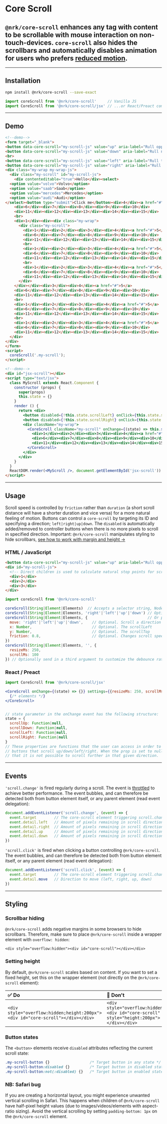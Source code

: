# Core Scroll

## `@nrk/core-scroll` enhances any tag with content to be scrollable with mouse interaction on non-touch-devices. `core-scroll` also hides the scrollbars and automatically disables animation for users who prefers [reduced motion](https://css-tricks.com/introduction-reduced-motion-media-query/).

---

## Installation

```bash
npm install @nrk/core-scroll --save-exact
```
```js
import coreScroll from '@nrk/core-scroll'     // Vanilla JS
import CoreScroll from '@nrk/core-scroll/jsx' // ...or React/Preact compatible JSX
```

---

<!--demo
<script src="core-scroll/core-scroll.min.js"></script>
<script src="core-scroll/core-scroll.jsx.js"></script>
<style>
  .my-wrap { overflow: hidden; white-space: nowrap; height: 100%; border: 1px solid }
  .my-wrap-js { height: 200px }
  .my-scroll > * { box-sizing: border-box; display: inline-block; vertical-align: top; width: 30%; height: 90px; padding: 10px; border: 1px solid; margin: 10px; transition: 1s }
</style>
demo-->

## Demo

```html
<!--demo-->
<form target="_blank">
<button data-core-scroll="my-scroll-js" value="up" aria-label="Rull opp">&uarr;</button>
<button data-core-scroll="my-scroll-js" value="down" aria-label="Rull ned">&darr;</button>
<br>
<button data-core-scroll="my-scroll-js" value="left" aria-label="Rull til venstre">&larr;</button>
<button data-core-scroll="my-scroll-js" value="right" aria-label="Rull til høyre">&rarr;</button>
<div class="my-wrap my-wrap-js">
  <div class="my-scroll" id="my-scroll-js">
    <div contenteditable="true">Hello</div><select>
  <option value="volvo">Volvo</option>
  <option value="saab">Saab</option>
  <option value="mercedes">Mercedes</option>
  <option value="audi">Audi</option>
</select><button type="submit">Click me</button><div>4</div><a href="#">5</a>
    <div>6</div><div>7</div><div>8</div><div>9</div><div>10</div>
    <div>11</div><div>12</div><div>13</div><div>14</div><div>15</div>
    <br>
    <div>1</div><div><div class="my-wrap">
      <div class="my-scroll">
        <div>1</div><div>2</div><div>3</div><div>4</div><a href="#">5</a>
        <div>6</div><div>7</div><div>8</div><div>9</div><div>10</div>
        <div>11</div><div>12</div><div>13</div><div>14</div><div>15</div>
        <br>
        <div>1</div><div>2</div><div>3</div><div>4</div><a href="#">5</a>
        <div>6</div><div>7</div><div>8</div><div>9</div><div>10</div>
        <div>11</div><div>12</div><div>13</div><div>14</div><div>15</div>
        <br>
        <div>1</div><div>2</div><div>3</div><div>4</div><a href="#">5</a>
        <div>6</div><div>7</div><div>8</div><div>9</div><div>10</div>
        <div>11</div><div>12</div><div>13</div><div>14</div><div>15</div>
      </div>
    </div></div><div>3</div><div>4</div><a href="#">5</a>
    <div>6</div><div>7</div><div>8</div><div>9</div><div>10</div>
    <div>11</div><div>12</div><div>13</div><div>14</div><div>15</div>
    <br>
    <div>1</div><div>2</div><div>3</div><div>4</div><a href="#">5</a>
    <div>6</div><div>7</div><div>8</div><div>9</div><div>10</div>
    <div>11</div><div>12</div><div>13</div><div>14</div><div>15</div>
    <br>
    <div>1</div><div>2</div><div>3</div><div>4</div><a href="#">5</a>
    <div>6</div><div>7</div><div>8</div><div>9</div><div>10</div>
    <div>11</div><div>12</div><div>13</div><div>14</div><div>15</div>
  </div>
</div>
</form>
<script>
  coreScroll('.my-scroll');
</script>
```

```html
<!--demo-->
<div id="jsx-scroll"></div>
<script type="text/jsx">
  class MyScroll extends React.Component {
    constructor (props) {
      super(props)
      this.state = {}
    }
    render () {
      return <div>
        <button disabled={!this.state.scrollLeft} onClick={this.state.scrollLeft}>Left JSX</button>
        <button disabled={!this.state.scrollRight} onClick={this.state.scrollRight}>Right JSX</button>
        <div className="my-wrap">
          <CoreScroll className="my-scroll" onChange={(state) => this.setState(state)}>
            <div>1</div><div>2</div><div>3</div><div>4</div><a href="#">5</a>
            <div>6</div><div>7</div><div>8</div><div>9</div><div>10</div>
            <div>11</div><div>12</div><div>13</div><div>14</div><div>15</div>
          </CoreScroll>
        </div>
      </div>
    }
  }
  ReactDOM.render(<MyScroll />, document.getElementById('jsx-scroll'))
</script>
```

---

## Usage

Scroll speed is controlled by `friction` rather than `duration` (a short scroll distance will have a shorter duration and vice versa) for a more natural feeling of motion. Buttons can control a `core-scroll` by targeting its ID and specifying a direction; `left|right|up|down`. The `disabled` is automatically added/removed to controller buttons when there is no more pixels to scroll in specified direction. Important: `@nrk/core-scroll` manipulates styling to hide scrollbars, [see how to work with margin and height &rarr;](#styling)

### HTML / JavaScript
```html
<button data-core-scroll="my-scroll-js" value="up" aria-label="Rull opp">&uarr;</button>
<div id="my-scroll-js">
  <!-- Direct children is used to calculate natural stop points for scroll -->
  <div>1</div>
  <div>2</div>
  <div>3</div>
</div>
```
```js
import coreScroll from '@nrk/core-scroll'

coreScroll(String|Element|Elements)  // Accepts a selector string, NodeList, Element or array of Elements,
coreScroll(String|Element|Elements, 'right'|'left'|'up'|'down') // Optionally pass a second argument to cause scroll
coreScroll(String|Element|Elements, {                           // Or pass a object
  move: 'right'|'left'|'up'|'down',    // Optional. Scroll a direction
  x: Number,                           // Optional. The scrollLeft
  y: Number,                           // Optional. The scrollTop
  friction: 0.8,                       // Optional. Changes scroll speed. Defaults to 0.8
})
coreScroll(String|Element|Elements, '', {
  resizeMs: 250,
  scrollMs: 100
}) // Optionally send in a third argument to customize the debounce rate of the resize event and the throttle rate of the scroll event
```

### React / Preact
```jsx
import CoreScroll from '@nrk/core-scroll/jsx'

<CoreScroll onChange={(state) => {}} settings={{resizeMs: 250, scrollMs: 100}}>
  {/* elements */}
</CoreScroll>


// state parameter in the onChange event has the following structure:
state = {
  scrollUp: Function|null,
  scrollDown: Function|null,
  scrollLeft: Function|null,
  scrollRight: Function|null
}
// These properties are functions that the user can access in order to provide
// buttons that scroll up/down/left/right. When the prop is set to null, it indicates
// that it is not possible to scroll further in that given direction.

```

---

## Events
`'scroll.change'` is fired regularly during a scroll. The event is [throttled](https://css-tricks.com/the-difference-between-throttling-and-debouncing/) to achieve better performance. The event bubbles, and can therefore be detected both from button element itself, or any parent element (read event delegation):


```js
document.addEventListener('scroll.change', (event) => {
  event.target        // The core-scroll element triggering scroll.change event
  event.detail.left   // Amount of pixels remaining in scroll direction left
  event.detail.right  // Amount of pixels remaining in scroll direction right
  event.detail.up     // Amount of pixels remaining in scroll direction up
  event.detail.down   // Amount of pixels remaining in scroll direction down
})
```

`'scroll.click'` is fired when clicking a button controlling `@nrk/core-scroll`. The event bubbles, and can therefore be detected both from button element itself, or any parent element (read event delegation):


```js
document.addEventListener('scroll.click', (event) => {
  event.target        // The core-scroll element triggering scroll.change event
  event.detail.move   // Direction to move (left, right, up, down)
})
```

---

## Styling

### Scrollbar hiding

`@nrk/core-scroll` adds negative margins in some browsers to hide scrollbars. Therefore, make sure to place `@nrk/core-scroll` inside a wrapper element with `overflow: hidden`:

```
<div style="overflow:hidden"><div id="core-scroll"></div></div>
```

### Setting height

By default, `@nrk/core-scroll` scales based on content. If you want to set a fixed height, set this on the wrapper element (not directly on the `@nrk/core-scroll` element):

✅ Do | 🚫 Don't
:-- | :--
`<div style="overflow:hidden;height:200px"><div id="core-scroll"></div></div>` | `<div style="overflow:hidden"><div id="core-scroll" style="height:200px"></div></div>`

### Button states

The `<button>` elements receive `disabled` attributes reflecting the current scroll state:

```css
.my-scroll-button {}                  /* Target button in any state */
.my-scroll-button:disabled {}         /* Target button in disabled state */
.my-scroll-button:not(:disabled) {}   /* Target button in enabled state */
```

### NB: Safari bug
If you are creating a horizontal layout, you might experience unwanted vertical scrolling in Safari. This happens when children of <code>@nrk/core-scroll</code> have half-pixel height values (due to images/videos/elements with aspect-ratio sizing). Avoid the vertical scrolling by setting  <code>padding-bottom: 1px</code> on the <code>@nrk/core-scroll</code> element.
